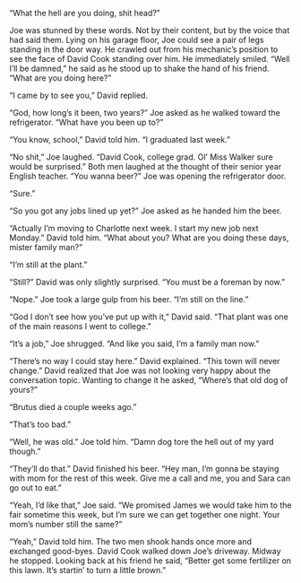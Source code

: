 “What the hell are you doing, shit head?”

Joe was stunned by these words. Not by their content, but by the voice that had said them. Lying on his garage floor, Joe could see a pair of legs standing in the door way.  He crawled out from his mechanic’s position to see the face of David Cook standing over him. He immediately smiled.  “Well I’ll be damned,” he said as he stood up to shake the hand of his friend.  “What are you doing here?”

“I came by to see you,” David replied.

“God, how long’s it been, two years?” Joe asked as he walked toward the refrigerator. “What have you been up to?”

“You know, school,” David told him. “I graduated last week.”

“No shit,” Joe laughed. “David Cook, college grad. Ol’ Miss Walker sure would be surprised.” Both men laughed at the thought of their senior year English teacher. “You wanna beer?” Joe was opening the refrigerator door.

“Sure.”

“So you got any jobs lined up yet?” Joe asked as he handed him the beer.

“Actually I’m moving to Charlotte next week.  I start my new job next Monday.” David told him.  “What about you?  What are you doing these days, mister family man?”

“I’m still at the plant.”

“Still?” David was only slightly surprised.  “You must be a foreman by now.”

“Nope.” Joe took a large gulp from his beer. “I’m still on the line.”

“God I don’t see how you’ve put up with it,” David said.  “That plant was one of the main reasons I went to college.”

“It’s a job,” Joe shrugged. “And like you said, I’m a family man now.”

“There’s no way I could stay here.” David explained.  “This town will never change.”  David realized that Joe was not looking very happy about the conversation topic.  Wanting to change it he asked, “Where’s that old dog of yours?”

“Brutus died a couple weeks ago.”

“That’s too bad.”

“Well, he was old.” Joe told him. “Damn dog tore the hell out of my yard though.”

“They’ll do that.” David finished his beer. “Hey man, I’m gonna be staying with mom for the rest of this week.  Give me a call and me, you and Sara can go out to eat.”

“Yeah, I’d like that,” Joe said. “We promised James we would take him to the fair sometime this week, but I’m sure we can get together one night. Your mom’s number still the same?”

“Yeah,” David told him. The two men shook hands once more and exchanged good-byes. David Cook walked down Joe’s driveway. Midway he stopped. Looking back at his friend he said, “Better get some fertilizer on this lawn. It’s startin’ to turn a little brown.”



